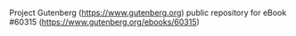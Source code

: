 Project Gutenberg (https://www.gutenberg.org) public repository for
eBook #60315 (https://www.gutenberg.org/ebooks/60315)
